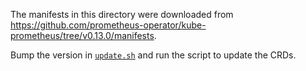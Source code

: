 The manifests in this directory were downloaded from
https://github.com/prometheus-operator/kube-prometheus/tree/v0.13.0/manifests.

Bump the version in [`update.sh`](../update.sh) and run the script to update the CRDs.
